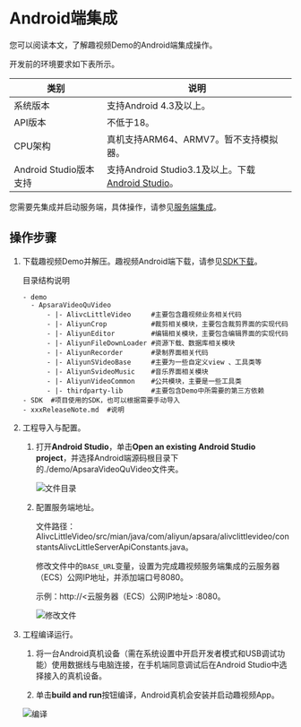 # Android端集成

您可以阅读本文，了解趣视频Demo的Android端集成操作。

开发前的环境要求如下表所示。

|类别|说明|
|--|--|
|系统版本|支持Android 4.3及以上。|
|API版本|不低于18。|
|CPU架构|真机支持ARM64、ARMV7。暂不支持模拟器。|
|Android Studio版本支持|支持Android Studio3.1及以上。下载[Android Studio](https://developer.android.google.cn/studio/)。|

您需要先集成并启动服务端，具体操作，请参见[服务端集成](/cn.zh-CN/趣视频解决方案/服务端集成.md)。

## 操作步骤

1.  下载趣视频Demo并解压。趣视频Android端下载，请参见[SDK下载](/cn.zh-CN/SDK下载/SDK下载.md)。

    目录结构说明

    ```
    - demo  
      - ApsaraVideoQuVideo
          - |- AlivcLittleVideo     #主要包含趣视频业务相关代码
          - |- AliyunCrop           #裁剪相关模块，主要包含裁剪界面的实现代码
          - |- AliyunEditor         #编辑相关模块，主要包含编辑界面的实现代码
          - |- AliyunFileDownLoader #资源下载、数据库相关模块
          - |- AliyunRecorder       #录制界面相关代码
          - |- AliyunSVideoBase     #主要为一些自定义view 、工具类等
          - |- AliyunSvideoMusic    #音乐界面相关模块
          - |- AliyunVideoCommon    #公共模块，主要是一些工具类     
          - |- thirdparty-lib       #主要包含Demo中所需要的第三方依赖
    - SDK  #项目使用的SDK，也可以根据需要手动导入
    - xxxReleaseNote.md  #说明
    ```

2.  工程导入与配置。

    1.  打开**Android Studio**，单击**Open an existing Android Studio project**，并选择Android端源码根目录下的./demo/ApsaraVideoQuVideo文件夹。

        ![文件目录](https://static-aliyun-doc.oss-accelerate.aliyuncs.com/assets/img/zh-CN/7239166061/p186077.png)

    2.  配置服务端地址。

        文件路径：AlivcLittleVideo/src/mian/java/com/aliyun/apsara/alivclittlevideo/constantsAlivcLittleServerApiConstants.java。

        修改文件中的`BASE_URL`变量，设置为完成趣视频服务端集成的云服务器（ECS）公网IP地址，并添加端口号8080。

        示例：http://<云服务器（ECS）公网IP地址\> :8080。

        ![修改文件](https://static-aliyun-doc.oss-accelerate.aliyuncs.com/assets/img/zh-CN/7239166061/p186078.png)

3.  工程编译运行。

    1.  将一台Android真机设备（需在系统设置中开启开发者模式和USB调试功能）使用数据线与电脑连接，在手机端同意调试后在Android Studio中选择接入的真机设备。

    2.  单击**build and run**按钮编译，Android真机会安装并启动趣视频App。

    ![编译](https://static-aliyun-doc.oss-accelerate.aliyuncs.com/assets/img/zh-CN/7239166061/p186079.png)


